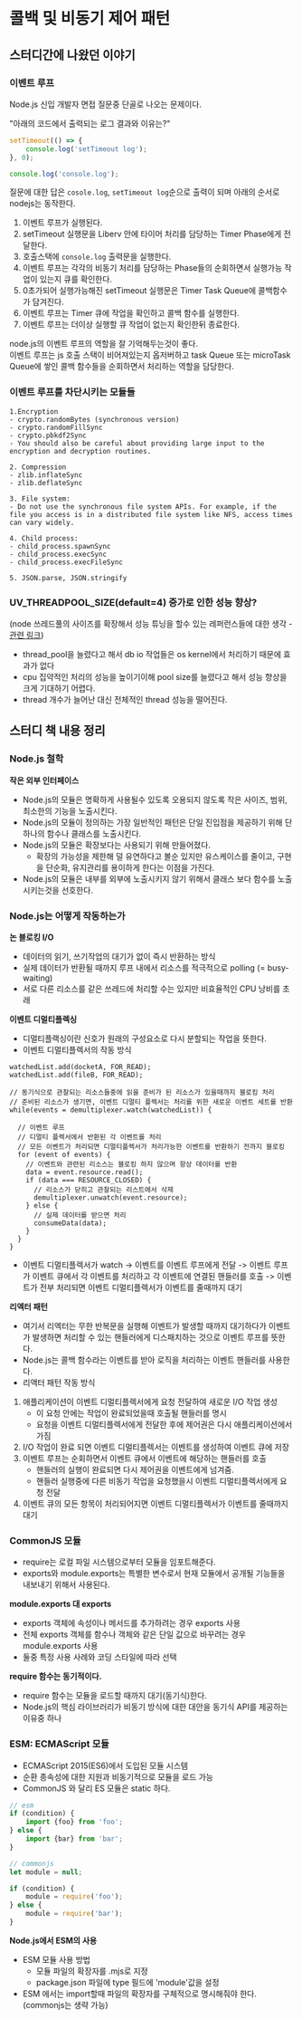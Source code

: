 # 콜백 및 비동기 제어 패턴

## 스터디간에 나왔던 이야기

### 이벤트 루프
Node.js 신입 개발자 면접 질문중 단골로 나오는 문제이다.

"아래의 코드에서 출력되는 로그 결과와 이유는?"

```js
setTimeout(() => {
    console.log('setTimeout log');
}, 0);

console.log('console.log');
```
질문에 대한 답은 `cosole.log`, `setTimeout log`순으로 출력이 되며 아래의 순서로 nodejs는 동작한다.  
1. 이벤트 루프가 실행된다.
2. setTimeout 실행문을 Liberv 안에 타이머 처리를 담당하는 Timer Phase에게 전달한다.
2. 호출스택에 `console.log` 출력문을 실행한다.
3. 이벤트 루프는 각각의 비동기 처리를 담당하는 Phase들의 순회하면서 실행가능 작업이 있는지 큐를 확인한다.
4. 0초가되어 실행가능해진 setTimeout 실행문은 Timer Task Queue에 콜백함수가 담겨진다.
5. 이벤트 루프는 Timer 큐에 작업을 확인하고 콜백 함수를 실행한다.
6. 이벤트 루프는 더이상 실행할 큐 작업이 없는지 확인한뒤 종료한다.

node.js의 이벤트 루프의 역할을 잘 기억해두는것이 좋다.    
이벤트 루프는 js 호출 스택이 비어져있는지 옵저버하고 task Queue 또는 microTask Queue에 쌓인 콜백 함수들을 순회하면서 처리하는 역할을 담당한다.

### 이벤트 루프를 차단시키는 모듈들
```
1.Encryption
- crypto.randomBytes (synchronous version)
- crypto.randomFillSync
- crypto.pbkdf2Sync
- You should also be careful about providing large input to the encryption and decryption routines.

2. Compression
- zlib.inflateSync
- zlib.deflateSync

3. File system:
- Do not use the synchronous file system APIs. For example, if the file you access is in a distributed file system like NFS, access times can vary widely.

4. Child process:
- child_process.spawnSync
- child_process.execSync
- child_process.execFileSync

5. JSON.parse, JSON.stringify
```

### UV_THREADPOOL_SIZE(default=4) 증가로 인한 성능 향상?

(node 쓰레드풀의 사이즈를 확장해서 성능 튜닝을 할수 있는 레퍼런스들에 대한 생각 - [관련 링크](https://dev.to/johnjardincodes/increase-node-js-performance-with-libuv-thread-pool-5h10))

- thread_pool을 늘렸다고 해서 db io 작업들은 os kernel에서 처리하기 때문에 효과가 없다
- cpu 집약적인 처리의 성능을 높이기이해 pool size를 늘렸다고 해서 성능 향상을 크게 기대하기 어렵다. 
- thread 개수가 늘어난 대신 전체적인 thread 성능을 떨어진다.


## 스터디 책 내용 정리

### Node.js 철학
**작은 외부 인터페이스**

- Node.js의 모듈은 명확하게 사용될수 있도록 오용되지 않도록 작은 사이즈, 범위, 최소한의 기능을 노출시킨다.
- Node.js의 모듈이 정의하는 가장 일반적인 패턴은 단일 진입점을 제공하기 위해 단 하나의 함수나 클래스를 노출시킨다.
- Node.js의 모듈은 확장보다는 사용되기 위해 만들어졌다.
  - 확장의 가능성을 제한해 덜 유연하다고 볼순 있지만 유스케이스를 줄이고, 구현을 단순화, 유지관리를 용이하게 한다는 이점을 가진다.
- Node.js의 모듈은 내부를 외부에 노출시키지 않기 위해서 클래스 보다 함수를 노출시키는것을 선호한다.

### Node.js는 어떻게 작동하는가
**논 블로킹 I/O**

- 데이터의 읽기, 쓰기작업의 대기가 없이 즉시 반환하는 방식
- 실제 데이터가 반환될 때까지 루프 내에서 리소스를 적극적으로 polling (= busy-waiting) 
- 서로 다른 리소스를 같은 쓰레드에 처리할 수는 있지만 비효율적인 CPU 낭비를 초래

**이벤트 디멀티플렉싱**

- 디멀티플랙싱이란 신호가 원래의 구성요소로 다시 분할되는 작업을 뜻한다.
- 이벤트 디멀티플렉서의 작동 방식
```
watchedList.add(docketA, FOR_READ); 
watchedList.add(fileB, FOR_READ);

// 동기식으로 관찰되는 리소스들중에 읽을 준비가 된 리소스가 있을때까지 블로킹 처리
// 준비된 리소스가 생기면, 이벤트 디멀티 플렉서는 처리를 위한 새로운 이벤트 세트를 반환
while(events = demultiplexer.watch(watchedList)) { 
  
  // 이벤트 루프
  // 디멀티 플렉서에서 반환된 각 이벤트를 처리
  // 모든 이벤트가 처리되면 디멀티플렉서가 처리가능한 이벤트를 반환하기 전까지 블로킹
  for (event of events) { 
    // 이벤트와 관련된 리소스는 블로킹 하지 않으며 항상 데이터를 반환
    data = event.resource.read();
    if (data === RESOURCE_CLOSED) {
      // 리소스가 닫히고 관찰되는 리스트에서 삭제
      demultiplexer.unwatch(event.resource);
    } else {
      // 실제 데이터를 받으면 처리
      consumeData(data);
    }
  }
}

```
- 이벤트 디멀티플렉서가 watch -> 이벤트를 이벤트 루프에게 전달 -> 이벤트 루프가 이벤트 큐에서 각 이벤트를 처리하고 각 이벤트에 연결된 핸들러를 호출 -> 이벤트가 전부 처리되면 이벤트 디멀티플렉서가 이벤트를 줄때까지 대기

**리엑터 패턴**

- 여기서 리엑터는 무한 반복문을 실행해 이벤트가 발생할 때까지 대기하다가 이벤트가 발생하면 처리할 수 있는 핸들러에게 디스패치하는 것으로 이벤트 루프를 뜻한다.
- Node.js는 콜백 함수라는 이벤트를 받아 로직을 처리하는 이벤트 핸들러를 사용한다.
- 리액터 패턴 작동 방식
1. 애플리케이션이 이벤트 디멀티플렉서에게 요청 전달하여 새로운 I/O 작업 생성
   - 이 요청 안에는 작업이 완료되었을때 호출될 핸들러를 명시
   - 요청을 이벤트 디멀티플렉서에게 전달한 후에 제어권은 다시 애플리케이션에서 가짐
2. I/O 작업이 완료 되면 이벤트 디멀티플렉서는 이벤트를 생성하여 이벤트 큐에 저장
3. 이벤트 루프는 순회하면서 이벤트 큐에서 이벤트에 해당하는 핸들러를 호출
   - 핸들러의 실행이 완료되면 다시 제어권을 이벤트에게 넘겨줌.
   - 핸들러 실행중에 다른 비동기 작업을 요청했을시 이벤트 디멀티플렉서에게 요청 전달
4. 이벤트 큐의 모든 항목이 처리되어지면 이벤트 디멀티플렉서가 이벤트를 줄때까지 대기

### CommonJS 모듈
- require는 로컬 파일 시스템으로부터 모듈을 임포트해준다.
- exports와 module.exports는 특별한 변수로서 현재 모듈에서 공개될 기능들을 내보내기 위해서 사용된다.

**module.exports 대 exports**

- exports 객체에 속성이나 메서드를 추가하려는 경우 exports 사용 
- 전체 exports 객체를 함수나 객체와 같은 단일 값으로 바꾸려는 경우 module.exports 사용 
- 둘중 특정 사용 사례와 코딩 스타일에 따라 선택

**require 함수는 동기적이다.**

- require 함수는 모듈을 로드할 때까지 대기(동기식)한다.
- Node.js의 핵심 라이브러리가 비동기 방식에 대한 대안을 동기식 API를 제공하는 이유중 하나

### ESM: ECMAScript 모듈

- ECMAScript 2015(ES6)에서 도입된 모듈 시스템
- 순환 종속성에 대한 지원과 비동기적으로 모듈을 로드 가능
- CommonJS 와 달리 ES 모듈은 static 하다.
```js
// esm
if (condition) {
    import {foo} from 'foo';
} else {
    import {bar} from 'bar';
}
```
```js
// commonjs
let module = null;

if (condition) {
    module = require('foo');
} else {
    module = require('bar');
}
```

**Node.js에서 ESM의 사용**
- ESM 모듈 사용 방법
  - 모듈 파일의 확장자를 .mjs로 지정
  - package.json 파일에 type 필드에 'module'값을 설정
- ESM 에서는 import할때 파일의 확장자를 구체적으로 명시해줘야 한다. (commonjs는 생략 가능)


